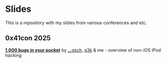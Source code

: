 # Slides

This is a repository with my slides from various conferences and etc.

## 0x41con 2025

[**1,000 bugs in your pocket**](2025-0x41con/1000-bugs-in-your-pocket-__gsch-q3k-nyan_satan.pdf) by [__gsch](https://twitter.com/__gsch), [q3k](https://social.hackerspace.pl/@q3k) & me - overview of non-iOS iPod hacking

